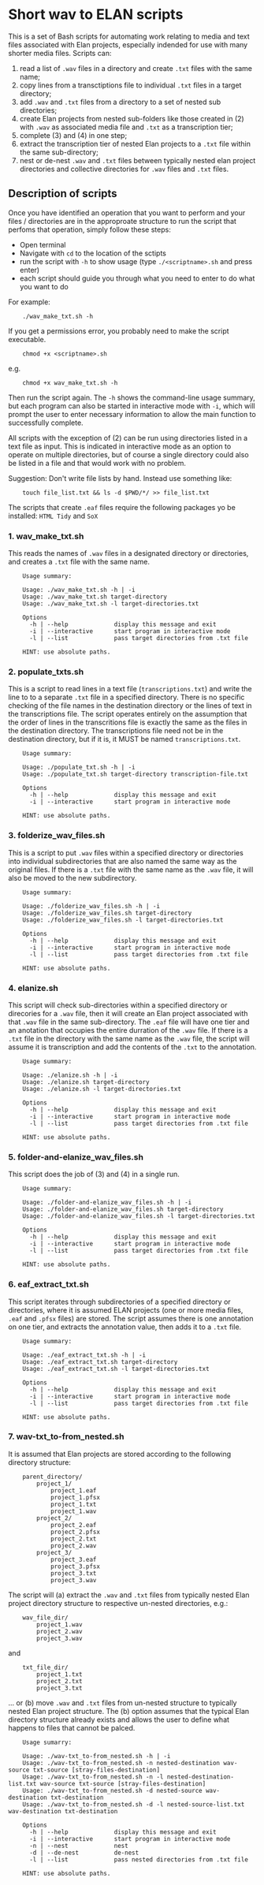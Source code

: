 # Short wav to ELAN scripts

This is a set of Bash scripts for automating work relating to media and text files associated with Elan projects, especially indended for use with many shorter media files. Scripts can:

1. read a list of `.wav` files in a directory and create `.txt` files with the same name;
2. copy lines from a transctiptions file to individual `.txt` files in a target directory;
3. add `.wav` and `.txt` files from a directory to a set of nested sub directories;
4. create Elan projects from nested sub-folders like those created in (2) with `.wav` as associated media file and `.txt` as a transcription tier;
5. complete (3) and (4) in one step;
6. extract the transcription tier of nested Elan projects to a `.txt` file within the same sub-directory;
7. nest or de-nest `.wav` and `.txt` files between typically nested elan project directories and collective directories for `.wav` files and `.txt` files.


## Description of scripts

Once you have identified an operation that you want to perform and your files / directories are in the approproate structure to run the script that perfoms that operation, simply follow these steps:

* Open terminal
* Navigate with `cd` to the location of the sctipts
* run the script with `-h` to show usage (type `./<scriptname>.sh` and press enter)
* each script should guide you through what you need to enter to do what you want to do

For example:

        ./wav_make_txt.sh -h

If you get a permissions error, you probably need to make the script executable. 

        chmod +x <scriptname>.sh

e.g.

        chmod +x wav_make_txt.sh -h

Then run the script again. The `-h` shows the command-line usage summary, but each program can also be started in interactive mode with `-i`, which will prompt the user to enter necessary information to allow the main function to successfully complete.

All scripts with the exception of (2) can be run using directories listed in a text file as input. This is indicated in interactive mode as an option to operate on multiple directories, but of course a single directory could also be listed in a file and that would work with no problem.

Suggestion: Don't write file lists by hand. Instead use something like:

        touch file_list.txt && ls -d $PWD/*/ >> file_list.txt

The scripts that create `.eaf` files require the following packages yo be installed: `HTML Tidy` and `SoX`

### 1. wav_make_txt.sh

This reads the names of `.wav` files in a designated directory or directories, and creates a `.txt` file with the same name.

        Usage summary:

        Usage: ./wav_make_txt.sh -h | -i
        Usage: ./wav_make_txt.sh target-directory
        Usage: ./wav_make_txt.sh -l target-directories.txt

        Options
          -h | --help             display this message and exit
          -i | --interactive      start program in interactive mode
          -l | --list             pass target directories from .txt file

        HINT: use absolute paths.

### 2. populate_txts.sh

This is a script to read lines in a text file (`transcriptions.txt`) and write the line to to a separate `.txt` file in a specified directory. There is no specific checking of the file names in the destination directory or the lines of text in the transcriptions file. The script operates entirely on the assumption that the order of lines in the transcritions file is exactly the same as the files in the destination directory. The transcriptions file need not be in the destination directory, but if it is, it MUST be named `transcriptions.txt`.

        Usage summary:

        Usage: ./populate_txt.sh -h | -i
        Usage: ./populate_txt.sh target-directory transcription-file.txt

        Options
          -h | --help             display this message and exit
          -i | --interactive      start program in interactive mode

        HINT: use absolute paths.


### 3. folderize_wav_files.sh

This is a script to put `.wav` files within a specified directory or directories into individual subdirectories that are also named the same way as the  original files. If there is a `.txt` file with the same name as the `.wav` file, it will also be moved to the new subdirectory.

        Usage summary:

        Usage: ./folderize_wav_files.sh -h | -i
        Usage: ./folderize_wav_files.sh target-directory
        Usage: ./folderize_wav_files.sh -l target-directories.txt

        Options
          -h | --help             display this message and exit
          -i | --interactive      start program in interactive mode
          -l | --list             pass target directories from .txt file

        HINT: use absolute paths.

### 4. elanize.sh

This script will check sub-directories within a specified directory or direcories for a `.wav` file, then it will create an Elan project associated with that `.wav` file in the same sub-directory. The `.eaf` file will have one tier and an anotation that occupies the entire durration of the `.wav` file. If there is a `.txt` file in the directory with the same name as the `.wav` file, the script will assume it is transcription and add the contents of the `.txt` to the annotation.

        Usage summary:

        Usage: ./elanize.sh -h | -i
        Usage: ./elanize.sh target-directory
        Usage: ./elanize.sh -l target-directories.txt

        Options
          -h | --help             display this message and exit
          -i | --interactive      start program in interactive mode
          -l | --list             pass target directories from .txt file

        HINT: use absolute paths.


### 5. folder-and-elanize_wav_files.sh

This script does the job of (3) and (4) in a single run.

        Usage summary:

        Usage: ./folder-and-elanize_wav_files.sh -h | -i
        Usage: ./folder-and-elanize_wav_files.sh target-directory
        Usage: ./folder-and-elanize_wav_files.sh -l target-directories.txt

        Options
          -h | --help             display this message and exit
          -i | --interactive      start program in interactive mode
          -l | --list             pass target directories from .txt file

        HINT: use absolute paths.


### 6. eaf_extract_txt.sh

This script iterates through subdirectories of a specified directory or directories, where it is assumed ELAN projects (one or more media files, `.eaf` and `.pfsx` files) are stored. The script assumes there is one annotation on one tier, and extracts the annotation value, then adds it to a `.txt` file.


        Usage summary:

        Usage: ./eaf_extract_txt.sh -h | -i
        Usage: ./eaf_extract_txt.sh target-directory
        Usage: ./eaf_extract_txt.sh -l target-directories.txt

        Options
          -h | --help             display this message and exit
          -i | --interactive      start program in interactive mode
          -l | --list             pass target directories from .txt file

        HINT: use absolute paths.


### 7. wav-txt_to-from_nested.sh

It is assumed that Elan projects are stored according to the following directory structure:

        parent_directory/
            project_1/
                project_1.eaf
                project_1.pfsx
                project_1.txt
                project_1.wav
            project_2/
                project_2.eaf
                project_2.pfsx
                project_2.txt
                project_2.wav
            project_3/
                project_3.eaf
                project_3.pfsx
                project_3.txt
                project_3.wav

The script will (a) extract the `.wav` and `.txt` files from typically nested Elan project directory structure to respective un-nested directories, e.g.:

        wav_file_dir/
            project_1.wav
            project_2.wav
            project_3.wav

and

        txt_file_dir/
            project_1.txt
            project_2.txt
            project_3.txt

... or (b) move `.wav` and `.txt` files from un-nested structure to typically nested Elan project structure. The (b) option assumes that the typical Elan directory structure already exists and allows the user to define what happens to files that cannot be palced.

        Usage sumarry:

        Usage: ./wav-txt_to-from_nested.sh -h | -i
        Usage: ./wav-txt_to-from_nested.sh -n nested-destination wav-source txt-source [stray-files-destination]
        Usage: ./wav-txt_to-from_nested.sh -n -l nested-destination-list.txt wav-source txt-source [stray-files-destination]
        Usage: ./wav-txt_to-from_nested.sh -d nested-source wav-destination txt-destination
        Usage: ./wav-txt_to-from_nested.sh -d -l nested-source-list.txt wav-destination txt-destination

        Options
          -h | --help             display this message and exit
          -i | --interactive      start program in interactive mode
          -n | --nest             nest
          -d | --de-nest          de-nest
          -l | --list             pass nested directories from .txt file

        HINT: use absolute paths.







